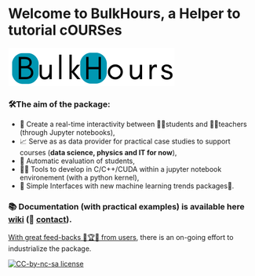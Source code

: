 # Welcome to BulkHours, a Helper to tutorial cOURSes

![](data/BulkHours.png)

### 🛠️The aim of the package:
- 🔗 Create a real-time interactivity between 🧑‍🎓students and 👨‍🏫teachers (through Jupyter notebooks),
- 📈 Serve as as data provider for practical case studies to support courses (**data science, physics and IT for now**),
- 🤖 Automatic evaluation of students,
- 👨‍💻 Tools to develop in C/C++/CUDA within a jupyter notebook environement (with a python kernel),
- 🧠 Simple Interfaces with new machine learning trends packages🤗.

### 📚 **Documentation (with practical examples) is available here [wiki](https://github.com/guydegnol/bulkhours/wiki) (📧 [contact](mailto:bulkhours@guydegnol.net))**.
[With great feed-backs 🚀🏆🎯 from users](https://github.com/guydegnol/bulkhours/wiki/feedbacks), there is an on-going effort to industrialize the package.

[![CC-by-nc-sa license](https://badgen.net/badge/icon/CC%20by-nc-sa?label=Licence)](https://creativecommons.org/licenses/by-nc-sa/4.0)

